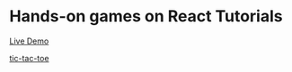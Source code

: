 # Hands-on games on React Tutorials

[Live Demo]()

[tic-tac-toe](https://zh-hans.reactjs.org/tutorial/tutorial.html)
